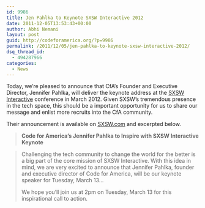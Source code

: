 ```yaml
---
id: 9986
title: Jen Pahlka to Keynote SXSW Interactive 2012
date: 2011-12-05T13:53:43+00:00
author: Abhi Nemani
layout: post
guid: http://codeforamerica.org/?p=9986
permalink: /2011/12/05/jen-pahlka-to-keynote-sxsw-interactive-2012/
dsq_thread_id:
  - 494287966
categories:
  - News
---
```

[<img src="http://codeforamerica.org/wp-content/uploads/2011/12/jen-sxsw-300x209.jpg" alt="" title="jen-sxsw" class="alignright size-medium wp-image-9990" />](http://codeforamerica.org/wp-content/uploads/2011/12/jen-sxsw.jpg)Today, we&#8217;re pleased to announce that CfA&#8217;s Founder and Executive Director, Jennifer Pahlka, will deliver the keynote address at the [SXSW Interactive](http://sxsw.com) conference in March 2012. Given SXSW&#8217;s tremendous presence in the tech space, this should be a important opportunity for us to share our message and enlist more recruits into the CfA community.

Their announcement is available on [SXSW.com](http://sxsw.com/node/9742) and excerpted below.

> **Code for America&#8217;s Jennifer Pahlka to Inspire with SXSW Interactive Keynote**
  
> Challenging the tech community to change the world for the better is a big part of the core mission of SXSW Interactive. With this idea in mind, we are very excited to announce that Jennifer Pahlka, founder and executive director of Code for America, will be our keynote speaker for Tuesday, March 13&#8230;
> 
> We hope you&#8217;ll join us at 2pm on Tuesday, March 13 for this inspirational call to action.